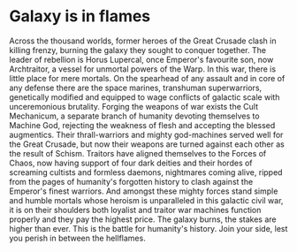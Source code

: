 # Galaxy is in flames
Across the thousand worlds, former heroes of the Great Crusade clash in killing frenzy, burning the galaxy they sought to conquer together. The leader of rebellion is Horus Lupercal, once Emperor's favourite son, now Archtraitor, a vessel for unmortal powers of the Warp.
In this war, there is little place for mere mortals. On the spearhead of any assault and in core of any defense there are the space marines, transhuman superwarriors, genetically modified and equipped to wage conflicts of galactic scale with unceremonious brutality.
Forging the weapons of war exists the Cult Mechanicum, a separate branch of humanity devoting themselves to Machine God, rejecting the weakness of flesh and accepting the blessed augmentics. Their thrall-warriors and mighty god-machines served well for the Great Crusade, but now their weapons are turned against each other as the result of Schism.
Traitors have aligned themselves to the Forces of Chaos, now having support of four dark deities and their hordes of screaming cultists and formless daemons, nightmares coming alive, ripped from the pages of humanity's forgotten history to clash against the Emperor's finest warriors.
And amongst these mighty forces stand simple and humble mortals whose heroism is unparalleled in this galactic civil war, it is on their shoulders both loyalist and traitor war machines function properly and they pay the highest price.
The galaxy burns, the stakes are higher than ever. This is the battle for humanity's history. Join your side, lest you perish in between the hellflames.
